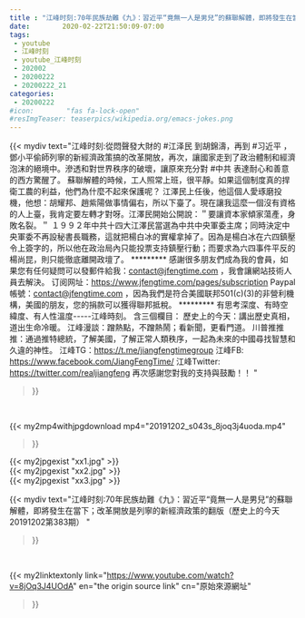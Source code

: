 ```yaml
---
title : "江峰时刻:70年民族劫難《九》：習近平“竟無一人是男兒”的蘇聯解體，即將發生在當下；改革開放是列寧的新經濟政策的翻版（歷史上的今天20191202第383期） "
date:        2020-02-22T21:50:09-07:00
tags:
 - youtube
 - 江峰时刻
 - youtube_江峰时刻
 - 202002
 - 20200222
 - 20200222_21
categories:
 - 20200222
#icon:        "fas fa-lock-open"
#resImgTeaser: teaserpics/wikipedia.org/emacs-jokes.png
---
```


{{< mydiv text="江峰时刻:從悶聲發大財的 #江泽民 到胡錦濤，再到 #习近平 ，鄧小平偷師列寧的新經濟政策搞的改革開放，再次，讓國家走到了政治體制和經濟泡沫的絕境中。滲透和對世界秩序的破壞，讓原來充分對 #中共 表達耐心和善意的西方驚醒了。 蘇聯解體的時候，工人照常上班，很平靜。如果這個制度真的捍衛工農的利益，他們為什麼不起來保護呢？ 江澤民上任後，他這個人愛琢磨投機，他想：胡耀邦、趙紫陽做事情偏右，所以下臺了。現在讓我這麼一個沒有資格的人上臺，我肯定要左轉才對呀。江澤民開始公開說：＂要讓資本家傾家蕩產，身敗名裂。＂ １９９２年中共十四大江澤民當選為中共中央軍委主席；同時決定中央軍委不再設秘書長職務，這就把楊白冰的實權拿掉了。因為是楊白冰在六四鎮壓令上簽字的，所以他在政治局內只能投票支持鎮壓行動；而要求為六四事件平反的楊尚昆，則只能徹底離開政壇了。     ********* 感謝很多朋友們成為我的會員，如果您有任何疑問可以發郵件給我：contact@jfengtime.com ，我會讓網站技術人員去解決。 订阅网址：https://www.jfengtime.com/pages/subscription Paypal帳號：contact@jfengtime.com ，因為我們是符合美國联邦501(c)(3)的非營利機構，美國的朋友，您的捐款可以獲得聯邦抵稅。     ********* 有思考深度、有時空緯度、有人性溫度-----江峰時刻。 含三個欄目： 歷史上的今天：講出歷史真相，道出生命冷暖。 江峰漫談：蹭熱點，不蹭熱鬧；看新聞，更看門道。 川普推推推：通過推特總統，了解美國，了解正常人類秩序，一起為未來的中國尋找智慧和久違的神性。  江峰TG：https://t.me/jiangfengtimegroup 江峰FB: https://www.facebook.com/JiangFengTime/ 江峰Twitter: https://twitter.com/realjiangfeng 再次感謝您對我的支持與鼓勵！！ "
>}}
<br>


{{< my2mp4withjpgdownload mp4="20191202_s043s_8joq3j4uoda.mp4"
>}}

{{< my2jpgexist "xx1.jpg" >}}<br>
{{< my2jpgexist "xx2.jpg" >}}<br>
{{< my2jpgexist "xx3.jpg" >}}<br>



{{< mydiv text="江峰时刻:70年民族劫難《九》：習近平“竟無一人是男兒”的蘇聯解體，即將發生在當下；改革開放是列寧的新經濟政策的翻版（歷史上的今天20191202第383期） "
>}}
<br>

{{< my2linktextonly link="https://www.youtube.com/watch?v=8jOq3J4UOdA"
en="the origin source link" cn="原始來源網址"
>}}


<br>

